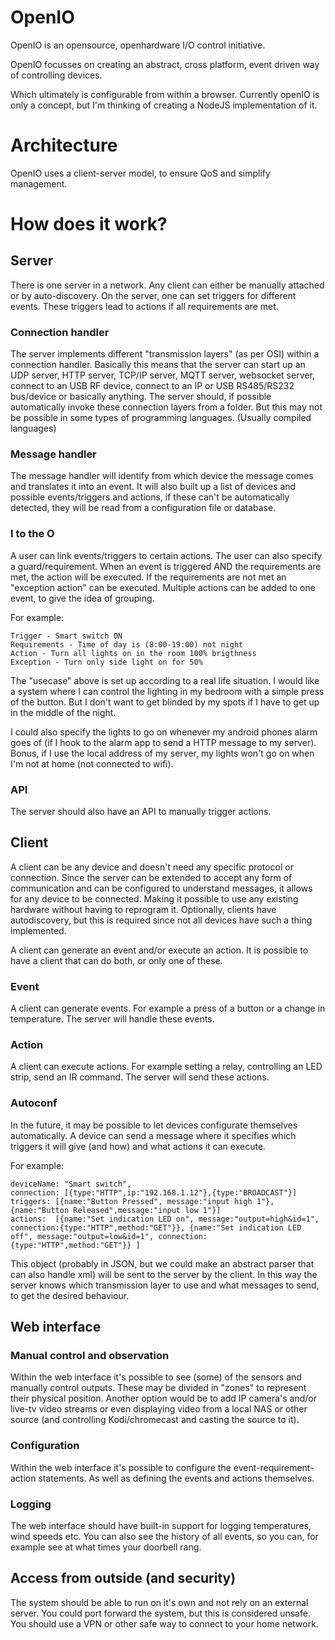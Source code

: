 # OpenIO

OpenIO is an opensource, openhardware I/O control initiative.

OpenIO focusses on creating an abstract, cross platform, event driven way of controlling devices.

Which ultimately is configurable from within a browser.
Currently openIO is only a concept, but I'm thinking of creating a NodeJS implementation of it.

# Architecture

OpenIO uses a client-server model, to ensure QoS and simplify management.

# How does it work?

## Server
There is one server in a network. Any client can either be manually attached or by auto-discovery.
On the server, one can set triggers for different events. These triggers lead to actions if all requirements are met.

### Connection handler
The server implements different "transmission layers" (as per OSI) within a connection handler. Basically this means that the server can start up an UDP server, HTTP server, TCP/IP server, MQTT server, websocket server, connect to an USB RF device, connect to an IP or USB RS485/RS232 bus/device or basically anything. The server should, if possible automatically invoke these connection layers from a folder. But this may not be possible in some types of programming languages. (Usually compiled languages)

### Message handler
The message handler will identify from which device the message comes and translates it into an event.
It will also built up a list of devices and possible events/triggers and actions, if these can't be automatically detected, they will be read from a configuration file or database.

### I to the O
A user can link events/triggers to certain actions. The user can also specify a guard/requirement. When an event is triggered AND the requirements are met, the action will be executed. If the requirements are not met an "exception action" can be executed.
Multiple actions can be added to one event, to give the idea of grouping.

For example:

```
Trigger - Smart switch ON
Requirements - Time of day is (8:00-19:00) not night 
Action - Turn all lights on in the room 100% brigthness
Exception - Turn only side light on for 50%
```

The "usecase" above is set up according to a real life situation.
I would like a system where I can control the lighting in my bedroom with a simple press of the button.
But I don't want to get blinded by my spots if I have to get up in the middle of the night.

I could also specify the lights to go on whenever my android phones alarm goes of (if I hook to the alarm app to send a HTTP message to my server). Bonus, if I use the local address of my server, my lights won't go on when I'm not at home (not connected to wifi).

### API

The server should also have an API to manually trigger actions.

## Client

A client can be any device and doesn't need any specific protocol or connection. Since the server can be extended to accept any form of communication and can be configured to understand messages, it allows for any device to be connected. Making it possible to use any existing hardware without having to reprogram it. Optionally, clients have autodiscovery, but this is required since not all devices have such a thing implemented.

A client can generate an event and/or execute an action. It is possible to have a client that can do both, or only one of these.

### Event
A client can generate events. For example a press of a button or a change in temperature. The server will handle these events.

### Action
A client can execute actions. For example setting a relay, controlling an LED strip, send an IR command. The server will send these actions.

### Autoconf

In the future, it may be possible to let devices configurate themselves automatically. A device can send a message where it specifies which triggers it will give (and how) and what actions it can execute.

For example:

```
deviceName: "Smart switch",
connection: [{type:"HTTP",ip:"192.168.1.12"},{type:"BROADCAST"}]
triggers: [{name:"Button Pressed", message:"input high 1"}, {name:"Button Released",message:"input low 1"}]
actions:  [{name:"Set indication LED on", message:"output=high&id=1", connection:{type:"HTTP",method:"GET"}}, {name:"Set indication LED off", message:"output=low&id=1", connection:{type:"HTTP",method:"GET"}} ]
```

This object (probably in JSON, but we could make an abstract parser that can also handle xml) will be sent to the server by the client. In this way the server knows which transmission layer to use and what messages to send, to get the desired behaviour.


## Web interface

### Manual control and observation

Within the web interface it's possible to see (some) of the sensors and manually control outputs.
These may be divided in "zones" to represent their physical position.
Another option would be to add IP camera's and/or live-tv video streams or even displaying video from a local NAS or other source (and controlling Kodi/chromecast and casting the source to it).

### Configuration

Within the web interface it's possible to configure the event-requirement-action statements.
As well as defining the events and actions themselves.

### Logging

The web interface should have built-in support for logging temperatures, wind speeds etc.
You can also see the history of all events, so you can, for example see at what times your doorbell rang.

## Access from outside (and security)

The system should be able to run on it's own and not rely on an external server.
You could port forward the system, but this is considered unsafe.
You should use a VPN or other safe way to connect to your home network.
